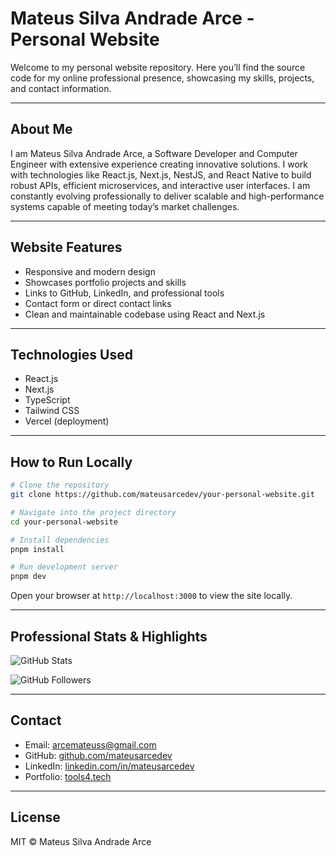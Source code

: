 # Mateus Silva Andrade Arce - Personal Website

Welcome to my personal website repository. Here you’ll find the source code for my online professional presence, showcasing my skills, projects, and contact information.

---

## About Me

I am Mateus Silva Andrade Arce, a Software Developer and Computer Engineer with extensive experience creating innovative solutions. I work with technologies like React.js, Next.js, NestJS, and React Native to build robust APIs, efficient microservices, and interactive user interfaces. I am constantly evolving professionally to deliver scalable and high-performance systems capable of meeting today’s market challenges.

---

## Website Features

- Responsive and modern design  
- Showcases portfolio projects and skills  
- Links to GitHub, LinkedIn, and professional tools  
- Contact form or direct contact links  
- Clean and maintainable codebase using React and Next.js  

---

## Technologies Used

- React.js  
- Next.js  
- TypeScript  
- Tailwind CSS  
- Vercel (deployment)  

---

## How to Run Locally

```bash
# Clone the repository
git clone https://github.com/mateusarcedev/your-personal-website.git

# Navigate into the project directory
cd your-personal-website

# Install dependencies
pnpm install

# Run development server
pnpm dev
````

Open your browser at `http://localhost:3000` to view the site locally.

---

## Professional Stats & Highlights

![GitHub Stats](https://github-readme-stats.vercel.app/api?username=mateusarcedev\&show_icons=true\&count_private=true\&theme=radical)

![GitHub Followers](https://img.shields.io/github/followers/mateusarcedev?style=social)

---

## Contact

* Email: [arcemateuss@gmail.com](mailto:arcemateuss@gmail.com)
* GitHub: [github.com/mateusarcedev](https://github.com/mateusarcedev)
* LinkedIn: [linkedin.com/in/mateusarcedev](https://linkedin.com/in/mateusarcedev)
* Portfolio: [tools4.tech](https://tools4.tech)

---

## License

MIT © Mateus Silva Andrade Arce
